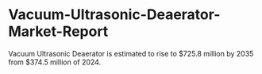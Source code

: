 # Vacuum-Ultrasonic-Deaerator-Market-Report
Vacuum Ultrasonic Deaerator is estimated to rise to $725.8 million by 2035 from $374.5 million of 2024.

